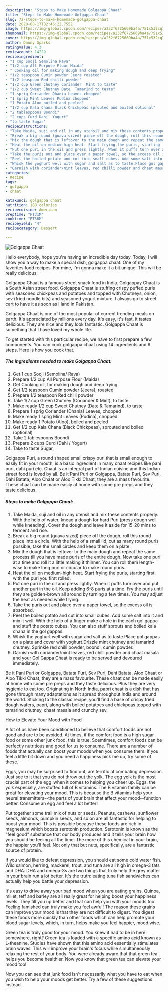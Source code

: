 ```yaml
---
description: "Steps to Make Homemade Golgappa Chaat"
title: "Steps to Make Homemade Golgappa Chaat"
slug: 72-steps-to-make-homemade-golgappa-chaat
date: 2020-08-17T02:45:22.755Z
image: https://img-global.cpcdn.com/recipes/a232f6725669ba4a/751x532cq70/golgappa-chaat-recipe-main-photo.jpg
thumbnail: https://img-global.cpcdn.com/recipes/a232f6725669ba4a/751x532cq70/golgappa-chaat-recipe-main-photo.jpg
cover: https://img-global.cpcdn.com/recipes/a232f6725669ba4a/751x532cq70/golgappa-chaat-recipe-main-photo.jpg
author: Danny Sparks
ratingvalue: 4.3
reviewcount: 14229
recipeingredient:
- "1 cup Sooji Semolina Rava"
- "1/2 cup All Purpose Flour Maida"
- " Cooking oil for making dough and deep frying"
- "1/2 teaspoon Cumin powder Jeera roasted"
- "1/2 teaspoon Red chilli powder"
- "1/2 cup Green Chutney Coriander  Mint to taste"
- "1/2 cup Sweet Chutney Date  Tamarind to taste"
- "1 sprig Coriander Dhania Leaves chopped"
- "1 sprig Mint Leaves Pudina chopped"
- "1 Potato Aloo boiled and peeled"
- "1/2 cup Kala Chana Black Chickpeas sprouted and boiled optional"
- "2 tablespoons Boondi"
- "2 cups Curd Dahi  Yogurt"
- "to taste Sugar"
recipeinstructions:
- "Take Maida, suji and oil in any utensil and mix these contents properly. With the help of water, knead a dough for hard Puri (press dough well while kneading). Cover the dough and leave it aside for 15-20 mins to ferment and rise."
- "Break a big round (guava sized) piece off the dough, roll this round piece into a circle. With the help of a small lid, cut as many round puris possible, take the small circles and keep them on a plate."
- "Mix the dough that is leftover to the main dough and repeat the same process till you have made puris of the entire dough. Now take one puri at a time and roll it a little making it thinner. You can roll them length-wise to make long puri or circular to make round puris."
- "Heat the oil on medium-high heat. Start frying the puris, starting first with the puri you first rolled."
- "Put one puri in the oil and press lightly. When it puffs turn over and put another puri in the oil. Keep adding 6-8 puris at a time. Fry the puris until they are golden-brown all around by turning a few times. You may adjust the heat as needed while frying."
- "Take the puris out and place over a paper towel, so the excess oil is absorbed."
- "Peel the boiled potato and cut into small cubes. Add some salt into it and mix it well. With the help of a finger make a hole in the each gol gappa and stuff the potato cubes. You can also stuff sprouts and boiled kala chana in the gol gappas."
- "Whisk the yoghurt well with sugar and salt as to taste.Place gol gappas on a plate and cover with yoghurt.Drizzle mint chutney and tamarind chutney. Sprinkle red chilli powder, boondi, cumin powder."
- "Garnish with coriander/mint leaves, red chilli powder and chaat masala and your Gol Gappa Chaat is ready to be served and devoured immediately."
categories:
- Recipe
tags:
- golgappa
- chaat

katakunci: golgappa chaat 
nutrition: 188 calories
recipecuisine: American
preptime: "PT31M"
cooktime: "PT36M"
recipeyield: "4"
recipecategory: Dessert

---
```



![Golgappa Chaat](https://img-global.cpcdn.com/recipes/a232f6725669ba4a/751x532cq70/golgappa-chaat-recipe-main-photo.jpg)

Hello everybody, hope you're having an incredible day today. Today, I will show you a way to make a special dish, golgappa chaat. One of my favorites food recipes. For mine, I'm gonna make it a bit unique. This will be really delicious.

Golgappa Chaat is a famous street snack food in India. Golgappay Chaat is a South Asian street food. Golgappa Chaat is stuffing crispy puffed puris with seasoned chickpeas and potatoes and topped with Chutneys, onion, sev (fried noodle bits) and seasoned yogurt mixture. I always go to street cart to have it as soon as I land in Pakistan.

Golgappa Chaat is one of the most popular of current trending meals on earth. It's appreciated by millions every day. It's easy, it's fast, it tastes delicious. They are nice and they look fantastic. Golgappa Chaat is something that I have loved my whole life.


To get started with this particular recipe, we have to first prepare a few components. You can cook golgappa chaat using 14 ingredients and 9 steps. Here is how you cook that.

<!--inarticleads1-->

##### The ingredients needed to make Golgappa Chaat:

1. Get 1 cup Sooji (Semolina/ Rava)
1. Prepare 1/2 cup All Purpose Flour (Maida)
1. Get  Cooking oil, for making dough and deep frying
1. Get 1/2 teaspoon Cumin powder (Jeera), roasted
1. Prepare 1/2 teaspoon Red chilli powder
1. Take 1/2 cup Green Chutney (Coriander &amp; Mint), to taste
1. Make ready 1/2 cup Sweet Chutney (Date &amp; Tamarind), to taste
1. Prepare 1 sprig Coriander (Dhania) Leaves, chopped
1. Make ready 1 sprig Mint Leaves (Pudina), chopped
1. Make ready 1 Potato (Aloo), boiled and peeled
1. Get 1/2 cup Kala Chana (Black Chickpeas), sprouted and boiled (optional)
1. Take 2 tablespoons Boondi
1. Prepare 2 cups Curd (Dahi / Yogurt)
1. Take to taste Sugar,


Golgappa Puri, a round shaped small crispy puri that is small enough to easily fit in your mouth, is a basic ingredient in many chaat recipes like pani puri, dahi puri etc. Chaat is an integral part of Indian cuisine and this Indian street food is loved by all. Be it Pani Puri or Golgappa, Batata Puri, Sev Puri, Dahi Batata, Aloo Chaat or Aloo Tikki Chaat, they are a mass favourite. These chaat can be made easily at home with some pre preps and they taste delicious. 

<!--inarticleads2-->

##### Steps to make Golgappa Chaat:

1. Take Maida, suji and oil in any utensil and mix these contents properly. With the help of water, knead a dough for hard Puri (press dough well while kneading). Cover the dough and leave it aside for 15-20 mins to ferment and rise.
1. Break a big round (guava sized) piece off the dough, roll this round piece into a circle. With the help of a small lid, cut as many round puris possible, take the small circles and keep them on a plate.
1. Mix the dough that is leftover to the main dough and repeat the same process till you have made puris of the entire dough. Now take one puri at a time and roll it a little making it thinner. You can roll them length-wise to make long puri or circular to make round puris.
1. Heat the oil on medium-high heat. Start frying the puris, starting first with the puri you first rolled.
1. Put one puri in the oil and press lightly. When it puffs turn over and put another puri in the oil. Keep adding 6-8 puris at a time. Fry the puris until they are golden-brown all around by turning a few times. You may adjust the heat as needed while frying.
1. Take the puris out and place over a paper towel, so the excess oil is absorbed.
1. Peel the boiled potato and cut into small cubes. Add some salt into it and mix it well. With the help of a finger make a hole in the each gol gappa and stuff the potato cubes. You can also stuff sprouts and boiled kala chana in the gol gappas.
1. Whisk the yoghurt well with sugar and salt as to taste.Place gol gappas on a plate and cover with yoghurt.Drizzle mint chutney and tamarind chutney. Sprinkle red chilli powder, boondi, cumin powder.
1. Garnish with coriander/mint leaves, red chilli powder and chaat masala and your Gol Gappa Chaat is ready to be served and devoured immediately.


Be it Pani Puri or Golgappa, Batata Puri, Sev Puri, Dahi Batata, Aloo Chaat or Aloo Tikki Chaat, they are a mass favourite. These chaat can be made easily at home with some pre preps and they taste delicious. Plus they are very hygienic to eat too. Originating in North India, papri chaat is a dish that has gone through many adaptations as it spread throughout India and around the world. Sticking to the classic recipe, you&#39;ll find a base of crispy fried dough wafers, papri, along with boiled potatoes and chickpeas topped with tamarind chutney, chaat masala and crunchy sev. 

How to Elevate Your Mood with Food


A lot of us have been conditioned to believe that comfort foods are not good and are to be avoided. At times, if the comfort food is a high sugar food or some other junk food, this is true. Soemtimes, comfort foods can be perfectly nutritious and good for us to consume. There are a number of foods that actually can boost your moods when you consume them. If you feel a little bit down and you need a happiness pick me up, try some of these.

Eggs, you may be surprised to find out, are terrific at combating depression. Just see to it that you do not throw out the yolk. The egg yolk is the most crucial part of the egg iwhen it comes to helping you cheer up. Eggs, the yolk especially, are stuffed full of B vitamins. The B vitamin family can be great for elevating your mood. This is because the B vitamins help your neural transmitters--the parts of your brain that affect your mood--function better. Consume an egg and feel a lot better!

Put together some trail mix of nuts or seeds. Peanuts, cashews, sunflower seeds, almonds, pumpkin seeds, and so on are all fantastic for helping to boost your mood. This is possible because these foods are rich in magnesium which boosts serotonin production. Serotonin is known as the "feel good" substance that our body produces and it tells your brain how you should be feeling all the time. The more of this chemical in your brain, the happier you'll feel. Not only that but nuts, specifically, are a fantastic source of protein.

If you would like to defeat depression, you should eat some cold water fish. Wild salmon, herring, mackerel, trout, and tuna are all high in omega-3 fats and DHA. DHA and omega-3s are two things that truly help the grey matter in your brain run a lot better. It's the truth: eating tuna fish sandwiches can actually help you battle your depression. 

It's easy to drive away your bad mood when you are eating grains. Quinoa, millet, teff and barley are all really great for helping boost your happiness levels. They fill you up better and that can help you with your moods too. Feeling famished can truly make you feel awful! The reason these grains can improve your mood is that they are not difficult to digest. You digest these foods more quickly than other foods which can help promote your blood sugar levels, which, in turn, helps make you feel happier, mood wise.

Green tea is truly good for your mood. You knew it had to be in here somewhere, right? Green tea is loaded with a specific amino acid known as L-theanine. Studies have shown that this amino acid essentially stimulates brain waves. This will improve your brain's focus while simultaneously relaxing the rest of your body. You were already aware that that green tea helps you become healthier. Now you know that green tea can elevate your mood too!

Now you can see that junk food isn't necessarily what you have to eat when you wish to help your moods get better. Try  a few  of  these  suggestions  instead.

